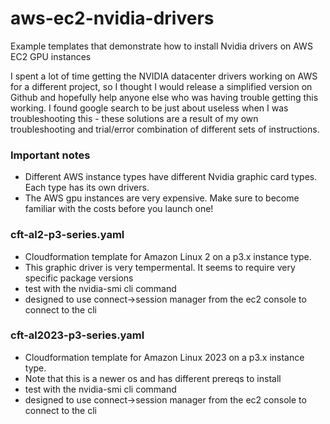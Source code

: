 # aws-ec2-nvidia-drivers
Example templates that demonstrate how to install Nvidia drivers on AWS EC2 GPU instances


I spent a lot of time getting the NVIDIA datacenter drivers working on AWS for a different project, so I 
thought I would release a simplified version on Github and hopefully help anyone else who was having trouble 
getting this working. I found google search to be just about useless when I was troubleshooting this - these solutions 
are a result of my own troubleshooting and trial/error combination of different sets of instructions.

### Important notes
- Different AWS instance types have different Nvidia graphic card types. Each type has its own drivers.
- The AWS gpu instances are very expensive. Make sure to become familiar with the costs before you launch one!

### cft-al2-p3-series.yaml
- Cloudformation template for Amazon Linux 2 on a p3.x instance type.
- This graphic driver is very tempermental. It seems to require very specific package versions
- test with the nvidia-smi cli command
- designed to use connect->session manager from the ec2 console to connect to the cli

### cft-al2023-p3-series.yaml
- Cloudformation template for Amazon Linux 2023 on a p3.x instance type.
- Note that this is a newer os and has different prereqs to install
- test with the nvidia-smi cli command
- designed to use connect->session manager from the ec2 console to connect to the cli



